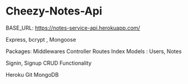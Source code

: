 # Cheezy-Notes-Api
BASE_URL: https://notes-service-api.herokuapp.com/

Express, bcrypt , Mongoose

Packages: 
Middlewares 
Controller 
Routes
Index
Models : Users, Notes

Signin, Signup
CRUD Functionality 

Heroku
Git
MongoDB
